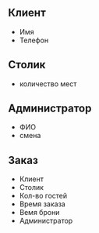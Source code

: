 ## Клиент
* Имя
* Телефон

## Столик
* количество мест

## Администратор
* ФИО
* смена

## Заказ
* Клиент
* Столик
* Кол-во гостей
* Время заказа
* Вемя брони
* Администратор
